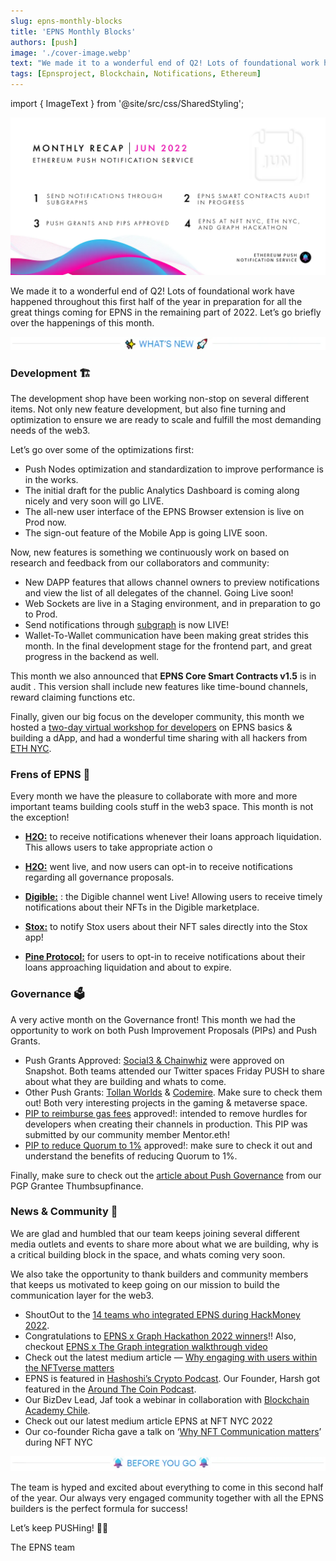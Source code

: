 ```yaml
---
slug: epns-monthly-blocks
title: 'EPNS Monthly Blocks'
authors: [push]
image: './cover-image.webp'
text: "We made it to a wonderful end of Q2! Lots of foundational work have happened throughout this first half of the year in preparation for all the great things coming for EPNS in the remaining part of 2022. Let’s go briefly over the happenings of this month."
tags: [Epnsproject, Blockchain, Notifications, Ethereum]
---
```

import { ImageText } from '@site/src/css/SharedStyling';

![Cover image of EPNS Monthly Blocks](./cover-image.webp)
<!--truncate-->

We made it to a wonderful end of Q2! Lots of foundational work have happened throughout this first half of the year in preparation for all the great things coming for EPNS in the remaining part of 2022. Let’s go briefly over the happenings of this month.


![What's new Image](./image-1.webp)

### Development 🏗️
The development shop have been working non-stop on several different items. Not only new feature development, but also fine turning and optimization to ensure we are ready to scale and fulfill the most demanding needs of the web3.

Let’s go over some of the optimizations first:

- Push Nodes optimization and standardization to improve performance is in the works.
- The initial draft for the public Analytics Dashboard is coming along nicely and very soon will go LIVE.
- The all-new user interface of the EPNS Browser extension is live on Prod now.
- The sign-out feature of the Mobile App is going LIVE soon.

Now, new features is something we continuously work on based on research and feedback from our collaborators and community:

- New DAPP features that allows channel owners to preview notifications and view the list of all delegates of the channel. Going Live soon!
- Web Sockets are live in a Staging environment, and in preparation to go to Prod.
- Send notifications through [subgraph](https://twitter.com/epnsproject/status/1533226971743899648?s=20&t=j8CeYXy-_t5LXS8C2Ruaow) is now LIVE!
- Wallet-To-Wallet communication have been making great strides this month. In the final development stage for the frontend part, and great progress in the backend as well.

This month we also announced that <b>EPNS Core Smart Contracts v1.5</b> is in audit . This version shall include new features like time-bound channels, reward claiming functions etc.

Finally, given our big focus on the developer community, this month we hosted a [two-day virtual workshop for developers](https://twitter.com/epnsproject/status/1537747598563454977?s=20&amp%3Bt=5sCBA1L66oeSknEf2daTsA&utm_source=substack&utm_medium=email) on EPNS basics & building a dApp, and had a wonderful time sharing with all hackers from [ETH NYC](https://twitter.com/epnsproject/status/1541466249825091584?s=20&t=im07nJLlpEmhWljYo73dHA).


### Frens of EPNS 🎎
Every month we have the pleasure to collaborate with more and more important teams building cools stuff in the web3 space. This month is not the exception!

- [<b>H2O:</b>](https://twitter.com/epnsproject/status/1533737279562297350?s=20&t=j8CeYXy-_t5LXS8C2Ruaow) to receive notifications whenever their loans approach liquidation. This allows users to take appropriate action o

- [<b>H2O:</b>](https://twitter.com/pushprotocol/status/1533832757138206720?s=20&t=j8CeYXy-_t5LXS8C2Ruaow) went live, and now users can opt-in to receive notifications regarding all governance proposals.

- [<b>Digible:</b>](https://twitter.com/pushprotocol/status/1534947343724081152?s=20&t=j8CeYXy-_t5LXS8C2Ruaow) : the Digible channel went Live! Allowing users to receive timely notifications about their NFTs in the Digible marketplace.

 - [<b>Stox:</b>](https://twitter.com/pushprotocol/status/1536757201435471872?s=20&t=w1JGdsczeh4RJWdxXG4Btw) to notify Stox users about their NFT sales directly into the Stox app!

 - [<b>Pine Protocol:</b>](https://twitter.com/epnsproject/status/1542553551901278211?s=20&t=im07nJLlpEmhWljYo73dHA) for users to opt-in to receive notifications about their loans approaching liquidation and about to expire.

### Governance 🗳️
A very active month on the Governance front! This month we had the opportunity to work on both Push Improvement Proposals (PIPs) and Push Grants.

- Push Grants Approved: [Social3 & Chainwhiz](https://twitter.com/epnsproject/status/1532285894752980993?s=20&t=cPtxoqQMC9IS7mrJBhU-HA) were approved on Snapshot. Both teams attended our Twitter spaces Friday PUSH to share about what they are building and whats to come.
- Other Push Grants: [Tollan Worlds](https://gov.epns.io/t/tollan-worlds-x-epns-communication-layer-for-accessible-2d-pixel-metaverse/653) & [Codemire](https://gov.epns.io/t/codemire-epns-notifications-on-cross-ip-pvp-gamefi-ecosystem/648). Make sure to check them out! Both very interesting projects in the gaming & metaverse space.
- [PIP to reimburse gas fees](https://twitter.com/epnsproject/status/1537072504967073792?s=20&t=w1JGdsczeh4RJWdxXG4Btw) approved!: intended to remove hurdles for developers when creating their channels in production. This PIP was submitted by our community member Mentor.eth!
- [PIP to reduce Quorum to 1%](https://gov.epns.io/t/draft-proposal-reduce-proposal-quorum-threshold-to-1-in-favor/647) approved!: make sure to check it out and understand the benefits of reducing Quorum to 1%.

Finally, make sure to check out the [article about Push Governance](https://twitter.com/epnsproject/status/1534585061139304448?s=20&t=j8CeYXy-_t5LXS8C2Ruaow) from our PGP Grantee Thumbsupfinance.

### News & Community 🎪
We are glad and humbled that our team keeps joining several different media outlets and events to share more about what we are building, why is a critical building block in the space, and whats coming very soon.

We also take the opportunity to thank builders and community members that keeps us motivated to keep going on our mission to build the communication layer for the web3.

- ShoutOut to the [14 teams who integrated EPNS during HackMoney 2022](https://twitter.com/epnsproject/status/1530157366229860353?s=20&t=cPtxoqQMC9IS7mrJBhU-HA).
- Congratulations to [EPNS x Graph Hackathon 2022 winners](https://twitter.com/epnsproject/status/1536725195804712960?s=20&t=w1JGdsczeh4RJWdxXG4Btw)!! Also, checkout [EPNS x The Graph integration walkthrough video](https://twitter.com/epnsproject/status/1536392973227008001?s=20&t=w1JGdsczeh4RJWdxXG4Btw)
- Check out the latest medium article — [Why engaging with users within the NFTverse matters](https://twitter.com/epnsproject/status/1537480225256136704)
- EPNS is featured in [Hashoshi’s Crypto Podcast](https://twitter.com/epnsproject/status/1536380344194191363?s=20&t=w1JGdsczeh4RJWdxXG4Btw). Our Founder, Harsh got featured in the [Around The Coin Podcast](https://twitter.com/epnsproject/status/1537669078562680834?s=20&t=w1JGdsczeh4RJWdxXG4Btw).
- Our BizDev Lead, Jaf took a webinar in collaboration with [Blockchain Academy Chile](https://twitter.com/BlockAcademyCL/status/1536418845057073155?s=20&t=w1JGdsczeh4RJWdxXG4Btw).
- Check out our latest medium article EPNS at NFT NYC 2022
- Our co-founder Richa gave a talk on ‘[Why NFT Communication matters](https://twitter.com/epnsproject/status/1539278966250668037?s=20&amp%3Bt=5sCBA1L66oeSknEf2daTsA&utm_source=substack&utm_medium=email)’ during NFT NYC

![Before you go Image](./image-2.webp)

The team is hyped and excited about everything to come in this second half of the year. Our always very engaged community together with all the EPNS builders is the perfect formula for success!

Let’s keep PUSHing! 💪🏼

The EPNS team




